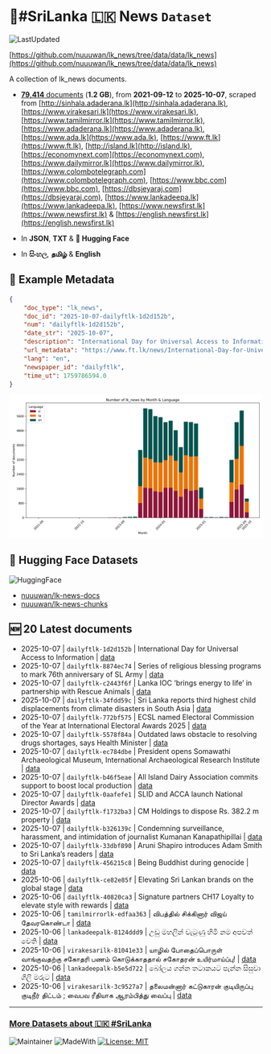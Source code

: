 # 📄#SriLanka 🇱🇰 News `Dataset`

![LastUpdated](https://img.shields.io/badge/last_updated-2025--10--07_04:57:35-green)

[https://github.com/nuuuwan/lk_news/tree/data/data/lk_news](https://github.com/nuuuwan/lk_news/tree/data/data/lk_news)

A collection of lk_news documents.

- [**79,414** documents](https://github.com/nuuuwan/lk_news/tree/data/data/lk_news) (**1.2 GB**), from **2021-09-12** to **2025-10-07**, scraped from [http://sinhala.adaderana.lk](http://sinhala.adaderana.lk), [https://www.virakesari.lk](https://www.virakesari.lk), [https://www.tamilmirror.lk](https://www.tamilmirror.lk), [https://www.adaderana.lk](https://www.adaderana.lk), [https://www.ada.lk](https://www.ada.lk), [https://www.ft.lk](https://www.ft.lk), [http://island.lk](http://island.lk), [https://economynext.com](https://economynext.com), [https://www.dailymirror.lk](https://www.dailymirror.lk), [https://www.colombotelegraph.com](https://www.colombotelegraph.com), [https://www.bbc.com](https://www.bbc.com), [https://dbsjeyaraj.com](https://dbsjeyaraj.com), [https://www.lankadeepa.lk](https://www.lankadeepa.lk), [https://www.newsfirst.lk](https://www.newsfirst.lk) & [https://english.newsfirst.lk](https://english.newsfirst.lk)

- In **JSON**, **TXT** & **🤗 Hugging Face**

- In **සිංහල**, **தமிழ்** & **English**

## 📝 Example Metadata

```json
{
    "doc_type": "lk_news",
    "doc_id": "2025-10-07-dailyftlk-1d2d152b",
    "num": "dailyftlk-1d2d152b",
    "date_str": "2025-10-07",
    "description": "International Day for Universal Access to Information",
    "url_metadata": "https://www.ft.lk/news/International-Day-for-Universal-Access-to-Information/56-782667",
    "lang": "en",
    "newspaper_id": "dailyftlk",
    "time_ut": 1759786594.0
}
```

![Chart](https://raw.githubusercontent.com/nuuuwan/lk_news/refs/heads/data/data/lk_news/docs_by_month_and_lang.png)

## 🤗 Hugging Face Datasets

![HuggingFace](https://img.shields.io/badge/-HuggingFace-FDEE21?style=for-the-badge&logo=HuggingFace)

- [nuuuwan/lk-news-docs](https://huggingface.co/datasets/nuuuwan/lk-news-docs)
- [nuuuwan/lk-news-chunks](https://huggingface.co/datasets/nuuuwan/lk-news-chunks)

## 🆕 20 Latest documents

- 2025-10-07 | `dailyftlk-1d2d152b` | International Day for Universal Access to Information | [data](https://github.com/nuuuwan/lk_news/tree/data/data/lk_news/2020s/2025/2025-10-07-dailyftlk-1d2d152b)
- 2025-10-07 | `dailyftlk-8874ec74` | Series of religious blessing programs to mark 76th anniversary of SL Army | [data](https://github.com/nuuuwan/lk_news/tree/data/data/lk_news/2020s/2025/2025-10-07-dailyftlk-8874ec74)
- 2025-10-07 | `dailyftlk-c2443f6f` | Lanka IOC ‘brings energy to life’  in partnership with Rescue Animals | [data](https://github.com/nuuuwan/lk_news/tree/data/data/lk_news/2020s/2025/2025-10-07-dailyftlk-c2443f6f)
- 2025-10-07 | `dailyftlk-34fdd59c` | Sri Lanka reports third highest child displacements from climate disasters in South Asia | [data](https://github.com/nuuuwan/lk_news/tree/data/data/lk_news/2020s/2025/2025-10-07-dailyftlk-34fdd59c)
- 2025-10-07 | `dailyftlk-772bf575` | ECSL named Electoral Commission of the Year at International Electoral Awards 2025 | [data](https://github.com/nuuuwan/lk_news/tree/data/data/lk_news/2020s/2025/2025-10-07-dailyftlk-772bf575)
- 2025-10-07 | `dailyftlk-5578f84a` | Outdated laws obstacle to resolving drugs shortages, says Health Minister | [data](https://github.com/nuuuwan/lk_news/tree/data/data/lk_news/2020s/2025/2025-10-07-dailyftlk-5578f84a)
- 2025-10-07 | `dailyftlk-ec784dbe` | President opens Somawathi Archaeological Museum, International Archaeological Research Institute | [data](https://github.com/nuuuwan/lk_news/tree/data/data/lk_news/2020s/2025/2025-10-07-dailyftlk-ec784dbe)
- 2025-10-07 | `dailyftlk-b46f5eae` | All Island Dairy Association commits support to boost local production | [data](https://github.com/nuuuwan/lk_news/tree/data/data/lk_news/2020s/2025/2025-10-07-dailyftlk-b46f5eae)
- 2025-10-07 | `dailyftlk-0aafefe1` | SLID and ACCA launch National Director Awards | [data](https://github.com/nuuuwan/lk_news/tree/data/data/lk_news/2020s/2025/2025-10-07-dailyftlk-0aafefe1)
- 2025-10-07 | `dailyftlk-f1732ba3` | CM Holdings to dispose Rs. 382.2 m property | [data](https://github.com/nuuuwan/lk_news/tree/data/data/lk_news/2020s/2025/2025-10-07-dailyftlk-f1732ba3)
- 2025-10-07 | `dailyftlk-b326139c` | Condemning surveillance, harassment, and intimidation of journalist Kumanan Kanapathipillai | [data](https://github.com/nuuuwan/lk_news/tree/data/data/lk_news/2020s/2025/2025-10-07-dailyftlk-b326139c)
- 2025-10-07 | `dailyftlk-33dbf890` | Aruni Shapiro introduces Adam Smith to Sri Lanka’s readers | [data](https://github.com/nuuuwan/lk_news/tree/data/data/lk_news/2020s/2025/2025-10-07-dailyftlk-33dbf890)
- 2025-10-07 | `dailyftlk-456215c8` | Being Buddhist during genocide | [data](https://github.com/nuuuwan/lk_news/tree/data/data/lk_news/2020s/2025/2025-10-07-dailyftlk-456215c8)
- 2025-10-06 | `dailyftlk-ce82e85f` | Elevating Sri Lankan brands on the global stage | [data](https://github.com/nuuuwan/lk_news/tree/data/data/lk_news/2020s/2025/2025-10-06-dailyftlk-ce82e85f)
- 2025-10-06 | `dailyftlk-40820ca3` | Signature partners CH17 Loyalty to elevate style with rewards | [data](https://github.com/nuuuwan/lk_news/tree/data/data/lk_news/2020s/2025/2025-10-06-dailyftlk-40820ca3)
- 2025-10-06 | `tamilmirrorlk-edfaa363` | விபத்தில் சிக்கினார் விஜய் தேவரகொண்டா | [data](https://github.com/nuuuwan/lk_news/tree/data/data/lk_news/2020s/2025/2025-10-06-tamilmirrorlk-edfaa363)
- 2025-10-06 | `lankadeepalk-8124ddd9` | උඩු මහලින් වැටුණු හිමි නම අපවත් වෙති | [data](https://github.com/nuuuwan/lk_news/tree/data/data/lk_news/2020s/2025/2025-10-06-lankadeepalk-8124ddd9)
- 2025-10-06 | `virakesarilk-81041e33` | யாழில் போதைப்பொருள் வாங்குவதற்கு சகோதரி பணம் கொடுக்காததால் சகோதரன் உயிர்மாய்ப்பு! | [data](https://github.com/nuuuwan/lk_news/tree/data/data/lk_news/2020s/2025/2025-10-06-virakesarilk-81041e33)
- 2025-10-06 | `lankadeepalk-b5e5d722` | බෝලය ගන්න තටාකයට පැන්න සිසුවා ගිලි මරුට | [data](https://github.com/nuuuwan/lk_news/tree/data/data/lk_news/2020s/2025/2025-10-06-lankadeepalk-b5e5d722)
- 2025-10-06 | `virakesarilk-3c9527a7` | தலைமன்னார் கட்டுகாரன் குடியிருப்பு குடிநீர் திட்டம் ; வைபவ ரீதியாக ஆரம்பித்து வைப்பு | [data](https://github.com/nuuuwan/lk_news/tree/data/data/lk_news/2020s/2025/2025-10-06-virakesarilk-3c9527a7)

---

### [More Datasets about 🇱🇰 #SriLanka](https://github.com/nuuuwan/lk_datasets)

![Maintainer](https://img.shields.io/badge/maintainer-nuuuwan-red)
![MadeWith](https://img.shields.io/badge/made_with-python-blue)
[![License: MIT](https://img.shields.io/badge/License-MIT-yellow.svg)](https://opensource.org/licenses/MIT)
